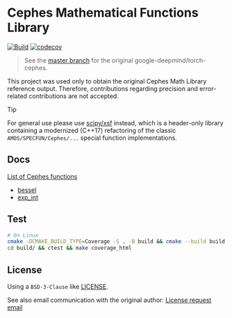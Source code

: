 # Cephes Mathematical Functions Library

[![Build](https://github.com/Cactus-proj/cephes/actions/workflows/build.yml/badge.svg)](https://github.com/Cactus-proj/cephes/actions/workflows/build.yml)
[![codecov](https://codecov.io/gh/Cactus-proj/cephes/graph/badge.svg?token=HwxPgtj3kO)](https://codecov.io/gh/Cactus-proj/cephes)

> See the [master branch](https://github.com/Cactus-proj/cephes/tree/master)
> for the original google-deepmind/torch-cephes.

This project was used only to obtain the original Cephes Math Library reference output.
Therefore, contributions regarding precision and error-related contributions are not accepted.

> [!TIP]
>
> For general use please use [scipy/xsf](https://github.com/scipy/xsf) instead,
> which is a header-only library containing a modernized (C++17) refactoring of
> the classic `AMOS/SPECFUN/Cephes/...` special function implementations.

## Docs

[List of Cephes functions](doc/markdown/index.md)

- [bessel](doc/markdown/bessel.md)
- [exp_int](doc/markdown/exp_int.md)


## Test

```sh
# On Linux
cmake -DCMAKE_BUILD_TYPE=Coverage -S . -B build && cmake --build build
cd build/ && ctest && make coverage_html
```

## License

Using a `BSD-3-Clause` like [LICENSE](LICENSE.txt).

See also email communication with the original author: [License request email](License-request-email.txt)
